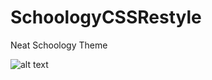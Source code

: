 # SchoologyCSSRestyle
Neat Schoology Theme

![alt text](https://github.com/ThatZiv/SchoologyCSSRestyle/blob/master/example.png)
